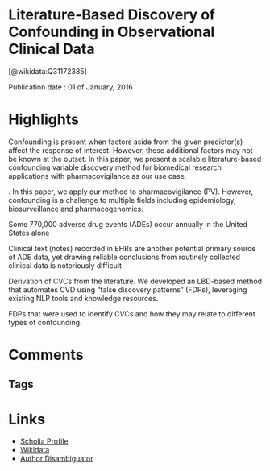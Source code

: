 
Literature-Based Discovery of Confounding in Observational Clinical Data
========================================================================
  
  [@wikidata:Q31172385]  
  
Publication date : 01 of January, 2016  

# Highlights

Confounding is present when factors aside from the given predictor(s) affect the response of interest. However, these additional factors may not be known at the outset. In this paper, we present a scalable literature-based confounding variable discovery method for biomedical research applications with pharmacovigilance as our use case. 

. In this paper, we apply our method to pharmacovigilance (PV). However, confounding is a challenge to multiple fields including epidemiology, biosurveillance and pharmacogenomics.

Some 770,000 adverse drug events (ADEs) occur annually in the United States alone

 Clinical text (notes) recorded in EHRs are another potential primary source of ADE data, yet drawing reliable conclusions from routinely collected clinical data is notoriously difficult

 
Derivation of CVCs from the literature. We developed an LBD-based method that automates CVD using “false discovery patterns” (FDPs), leveraging existing NLP tools and knowledge resources.

FDPs that were used to identify CVCs and how they may relate to different types of confounding.


# Comments

## Tags

# Links
  
 * [Scholia Profile](https://scholia.toolforge.org/work/Q31172385)  
 * [Wikidata](https://www.wikidata.org/wiki/Q31172385)  
 * [Author Disambiguator](https://author-disambiguator.toolforge.org/work_item_oauth.php?id=Q31172385&batch_id=&match=1&author_list_id=&doit=Get+author+links+for+work)  
